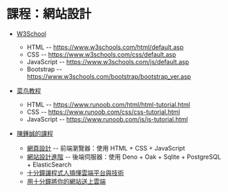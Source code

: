 # 課程：網站設計

* [W3School](https://www.w3schools.com/)
    * HTML -- https://www.w3schools.com/html/default.asp
    * CSS -- https://www.w3schools.com/css/default.asp
    * JavaScript -- https://www.w3schools.com/js/default.asp
    * Bootstrap -- https://www.w3schools.com/bootstrap/bootstrap_ver.asp

* [菜鸟教程](https://www.runoob.com/)
    * HTML -- https://www.runoob.com/html/html-tutorial.html
    * CSS -- https://www.runoob.com/css/css-tutorial.html
    * JavaScript -- https://www.runoob.com/js/js-tutorial.html

* [陳鍾誠的課程](../../陳鍾誠/課程/)
    * [網頁設計](../../陳鍾誠/課程/網頁設計/) -- 前端瀏覽器：使用 HTML + CSS + JavaScript
    * [網站設計進階](../../陳鍾誠/課程/網站設計進階/) -- 後端伺服器：使用 Deno + Oak + Sqlite + PostgreSQL + ElasticSearch
    * [十分鐘讓程式人搞懂雲端平台與技術](https://www.slideshare.net/ccckmit/ss-70782470)
    * [用十分鐘將你的網站送上雲端](https://www.slideshare.net/ccckmit/ss-72398210)